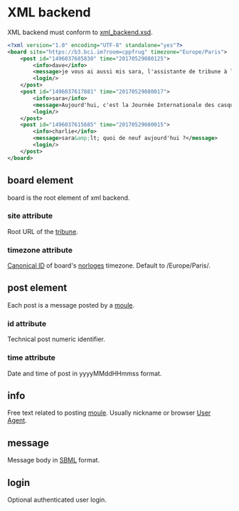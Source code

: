 # XML backend

XML backend must conform to [xml_backend.xsd](./xml_backend.xsd).

```xml
<?xml version="1.0" encoding="UTF-8" standalone="yes"?>
<board site="https://b3.bci.im?room=cppfrug" timezone="Europe/Paris">
    <post id="1496037685830" time="20170529080125">
        <info>dave</info>
        <message>je vous ai aussi mis sara, l'assistante de tribune à l'IA surpuissante!</message>
        <login/>
    </post>
    <post id="1496037617881" time="20170529080017">
        <info>sara</info>
        <message>Aujourd'hui, c'est la Journée Internationale des casques bleus. Hihi!</message>
        <login/>
    </post>
    <post id="1496037615685" time="20170529080015">
        <info>charlie</info>
        <message>sara&amp;lt; quoi de neuf aujourd'hui ?</message>
        <login/>
    </post>
</board>
```

## board element

board is the root element of xml backend.

### site attribute

Root URL of the [tribune](../ontology/tribune.md).

### timezone attribute

[Canonical ID](https://docs.oracle.com/javase/8/docs/api/java/util/TimeZone.html#getAvailableIDs--) of board's [norloges](../ontology/norloge.md) timezone. Default to /Europe\/Paris/.

## post element

Each post is a message posted by a [moule](../moules.md).

### id attribute

Technical post numeric identifier.

### time attribute

Date and time of post in yyyyMMddHHmmss format.

## info

Free text related to posting [moule](../moules.md). Usually nickname or browser [User Agent](https://en.wikipedia.org/wiki/User_agent).

## message

Message body in [SBML](./sbml.md) format.

## login

Optional authenticated  user login.
